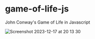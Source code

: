 # game-of-life-js
John Conway's Game of Life in Javascript

![Screenshot 2023-12-17 at 20 13 30](https://github.com/di0g0a1v3s/game-of-life-js/assets/60743836/17f319b5-ae2c-4531-81e6-9cac8b1bd96c)
